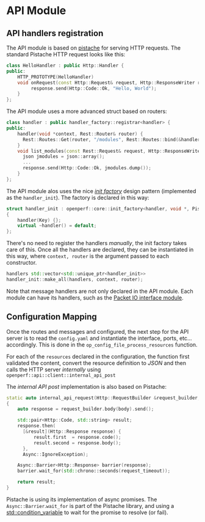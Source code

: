 
# API Module

## API handlers registration

The API module is based on [pistache]([http://pistache.io/quickstart](http://pistache.io/quickstart)) for serving HTTP requests. The standard Pistache HTTP request looks like this:

```cpp
class HelloHandler : public Http::Handler {
public:
    HTTP_PROTOTYPE(HelloHandler)
    void onRequest(const Http::Request& request, Http::ResponseWriter response) {
         response.send(Http::Code::Ok, "Hello, World");
    }
};
```

The API module uses a more advanced struct based on routers:

```cpp
class handler : public handler_factory::registrar<handler> {
public:
    handler(void *context, Rest::Router& router) {
      Rest::Routes::Get(router, "/modules", Rest::Routes::bind(&handler::list_modules, this));
    }
    void list_modules(const Rest::Request& request, Http::ResponseWriter response) {
      json jmodules = json::array();
      ...
      response.send(Http::Code::Ok, jmodules.dump());
    }
};
```
The API module alos uses the nice [_init factory_](http://www.nirfriedman.com/2018/04/29/unforgettable-factory) design pattern (implemented as the `handler_init`). The factory is declared in this way:

```cpp
struct handler_init : openperf::core::init_factory<handler, void *, Pistache::Rest::Router &>
{
    handler(Key) {};
    virtual ~handler() = default;
};
```

There's no need to register the handlers _manually_, the init factory takes care of this. Once all the handlers are declared, they can be instantiated in this way, where `context, router` is the argument passed to each constructor.

```cpp
handlers std::vector<std::unique_ptr<handler_init>>
handler_init::make_all(handlers, context, router);
```

Note that message handlers are not only declared in the API module. Each module can have its handlers, such as the [Packet IO interface module](https://github.com/Spirent/openperf/blob/master/src/modules/packetio/interface_handler.cpp).

## Configuration Mapping

Once the routes and messages and configured, the next step for the API server is to read the `config.yaml` and instantiate the interface, ports, etc... accordingly. This is done in the `op_config_file_process_resources` function.

For each of the `resources` declared in the configuration, the function first validated the content, convert the resource definition to _JSON_ and then calls the HTTP server _internally_ using `openperf::api::client::internal_api_post`

The _internal API post_ implementation is also based on Pistache:

```cpp
static auto internal_api_request(Http::RequestBuilder &request_builder, const std::string &body)
{
    auto response = request_builder.body(body).send();

    std::pair<Http::Code, std::string> result;
    response.then(
      [&result](Http::Response response) {
          result.first  = response.code();
          result.second = response.body();
      },
      Async::IgnoreException);

    Async::Barrier<Http::Response> barrier(response);
    barrier.wait_for(std::chrono::seconds(request_timeout));

    return result;
}
```
Pistache is using its implementation of async promises. The `Async::Barrier`.`wait_for` is part of the Pistache library, and using a [std::condition_variable](https://github.com/oktal/pistache/blob/master/include/pistache/async.h#L1109) to wait for the promise to resolve (or fail).
